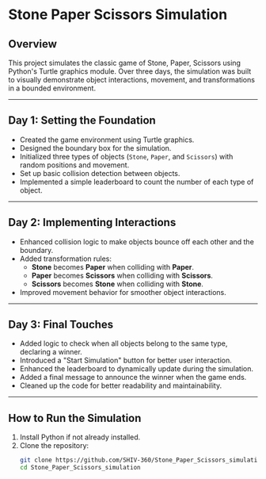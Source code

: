 # Stone Paper Scissors Simulation

## Overview
This project simulates the classic game of Stone, Paper, Scissors using Python's Turtle graphics module. Over three days, the simulation was built to visually demonstrate object interactions, movement, and transformations in a bounded environment.

---

## Day 1: Setting the Foundation
- Created the game environment using Turtle graphics.
- Designed the boundary box for the simulation.
- Initialized three types of objects (`Stone`, `Paper`, and `Scissors`) with random positions and movement.
- Set up basic collision detection between objects.
- Implemented a simple leaderboard to count the number of each type of object.

---

## Day 2: Implementing Interactions
- Enhanced collision logic to make objects bounce off each other and the boundary.
- Added transformation rules:
  - **Stone** becomes **Paper** when colliding with **Paper**.
  - **Paper** becomes **Scissors** when colliding with **Scissors**.
  - **Scissors** becomes **Stone** when colliding with **Stone**.
- Improved movement behavior for smoother object interactions.

---

## Day 3: Final Touches
- Added logic to check when all objects belong to the same type, declaring a winner.
- Introduced a "Start Simulation" button for better user interaction.
- Enhanced the leaderboard to dynamically update during the simulation.
- Added a final message to announce the winner when the game ends.
- Cleaned up the code for better readability and maintainability.

---

## How to Run the Simulation
1. Install Python if not already installed.
2. Clone the repository:
   ```bash
   git clone https://github.com/SHIV-360/Stone_Paper_Scissors_simulation.git
   cd Stone_Paper_Scissors_simulation
